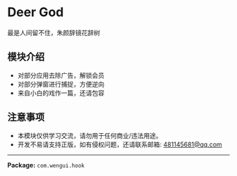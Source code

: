 # Deer God

最是人间留不住，朱颜辞镜花辞树


## 模块介绍
- 对部分应用去除广告，解锁会员
- 对部分弹窗进行捕捉，方便逆向
- 来自小白的戏作一篇，还请包容


## 注意事项
- 本模块仅供学习交流，请勿用于任何商业/违法用途。
- 开发不易请支持正版，如有侵权问题，还请联系邮箱:
481145681@qq.com


---


**Package:** `com.wengui.hook`
